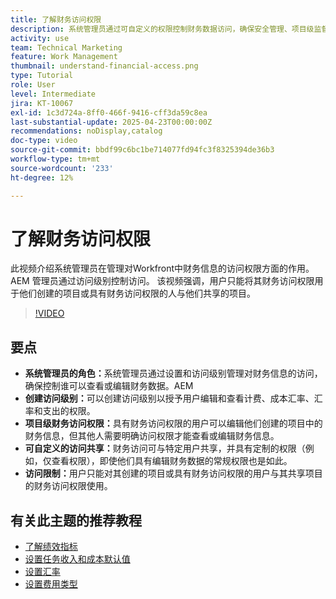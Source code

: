 ```yaml
---
title: 了解财务访问权限
description: 系统管理员通过可自定义的权限控制财务数据访问，确保安全管理、项目级监督和针对财务可见性的定制共享选项。
activity: use
team: Technical Marketing
feature: Work Management
thumbnail: understand-financial-access.png
type: Tutorial
role: User
level: Intermediate
jira: KT-10067
exl-id: 1c3d724a-8ff0-466f-9416-cff3da59c8ea
last-substantial-update: 2025-04-23T00:00:00Z
recommendations: noDisplay,catalog
doc-type: video
source-git-commit: bbdf99c6bc1be714077fd94fc3f8325394de36b3
workflow-type: tm+mt
source-wordcount: '233'
ht-degree: 12%

---
```


# 了解财务访问权限

此视频介绍系统管理员在管理对Workfront中财务信息的访问权限方面的作用。&#x200B;AEM 管理员通过访问级别控制访问&#x200B;。
该视频强调，用户只能将其财务访问权限用于他们创建的项目或具有财务访问权限的人与他们共享的项目。

>[!VIDEO](https://video.tv.adobe.com/v/3457731/?quality=12&learn=on&enablevpops=1)

## 要点

* **系统管理员的角色：**&#x200B;系统管理员通过设置和访问级别管理对财务信息的访问，确保控制谁可以查看或编辑财务数据。&#x200B;AEM
* **创建访问级别：**&#x200B;可以创建访问级别以授予用户编辑和查看计费、成本汇率、汇率和支出的权限。
* **项目级财务访问权限：**&#x200B;具有财务访问权限的用户可以编辑他们创建的项目中的财务信息，但其他人需要明确访问权限才能查看或编辑财务信息。
* **可自定义的访问共享：**&#x200B;财务访问可与特定用户共享，并具有定制的权限（例如，仅查看权限），即使他们具有编辑财务数据的常规权限也是如此。
* **访问限制：**&#x200B;用户只能对其创建的项目或具有财务访问权限的用户与其共享项目的财务访问权限使用。


## 有关此主题的推荐教程

* [了解绩效指标](/help/manage-work/project-finances/understand-performance-metrics.md)
* [设置任务收入和成本默认值](/help/manage-work/project-finances/set-up-task-revenue-and-cost-defaults.md)
* [设置汇率](/help/manage-work/project-finances/set-up-exchange-rates.md)
* [设置费用类型](/help/manage-work/project-finances/set-up-expense-types.md)
